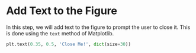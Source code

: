 # Add Text to the Figure

In this step, we will add text to the figure to prompt the user to close it. This is done using the `text` method of Matplotlib.

```python
plt.text(0.35, 0.5, 'Close Me!', dict(size=30))
```
